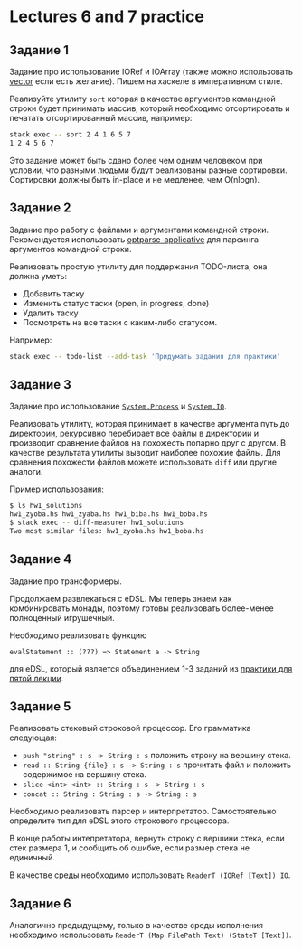 # Lectures 6 and 7 practice

## Задание 1

Задание про использование IORef и IOArray (также можно использовать [vector](https://hackage.haskell.org/package/vector) если есть желание).
Пишем на хаскеле в императивном стиле.

Реализуйте утилиту `sort` которая в качестве аргументов командной строки будет
принимать массив, который необходимо отсортировать и печатать отсортированный массив,
например:
```sh
stack exec -- sort 2 4 1 6 5 7
1 2 4 5 6 7
```

Это задание может быть сдано более чем одним человеком при условии, что разными людьми
будут реализованы разные сортировки. Сортировки должны быть in-place и не медленее,
чем O(nlogn).

## Задание 2

Задание про работу с файлами и аргументами командной строки.
Рекомендуется использовать [optparse-applicative](https://hackage.haskell.org/package/optparse-applicative)
для парсинга аргументов командной строки.

Реализовать простую утилиту для поддержания TODO-листа, она должна уметь:
* Добавить таску
* Изменить статус таски (open, in progress, done)
* Удалить таску
* Посмотреть на все таски с каким-либо статусом.

Например:
```sh
stack exec -- todo-list --add-task 'Придумать задания для практики'
```

## Задание 3

Задание про использование [`System.Process`](https://hackage.haskell.org/package/process-1.6.7.0/docs/System-Process.html)
и [`System.IO`](http://hackage.haskell.org/package/base-4.12.0.0/docs/System-IO.html).

Реализовать утилиту, которая принимает в качестве аргумента путь до директории,
рекурсивно перебирает все файлы в директории и производит сравнение файлов на похожесть
попарно друг с другом. В качестве результата утилиты выводит наиболее похожие
файлы. Для сравнения похожести файлов можете использовать `diff` или другие аналоги.

Пример использования:
```sh
$ ls hw1_solutions
hw1_zyoba.hs hw1_zyaba.hs hw1_biba.hs hw1_boba.hs
$ stack exec -- diff-measurer hw1_solutions
Two most similar files: hw1_zyoba.hs hw1_boba.hs
```

## Задание 4

Задание про трансформеры.

Продолжаем развлекаться с eDSL.
Мы теперь знаем как комбинировать монады, поэтому готовы реализовать более-менее полноценный
игрушечный.

Необходимо реализовать функцию
```
evalStatement :: (???) => Statement a -> String
```
для eDSL, который является объединением 1-3 заданий из
[практики для пятой лекции](../lecture5-practice/README.md).

## Задание 5

Реализовать стековый строковой процессор. Его грамматика следующая:
* `push "string" : s -> String : s` положить строку на вершину стека.
* `read :: String {file} : s -> String : s` прочитать файл и положить содержимое
  на вершину стека.
* `slice <int> <int> :: String : s -> String : s`
* `concat :: String : String : s -> String : s`

Необходимо реализовать парсер и интерпретатор. Самостоятельно определите тип
для eDSL этого строкового процессора.

В конце работы интепретатора, вернуть строку с вершини стека, если стек размера 1,
и сообщить об ошибке, если размер стека не единичный.

В качестве среды необходимо использовать `ReaderT (IORef [Text]) IO`.

## Задание 6

Аналогично предыдущему, только в качестве среды исполнения необходимо использовать
`ReaderT (Map FilePath Text) (StateT [Text])`.
